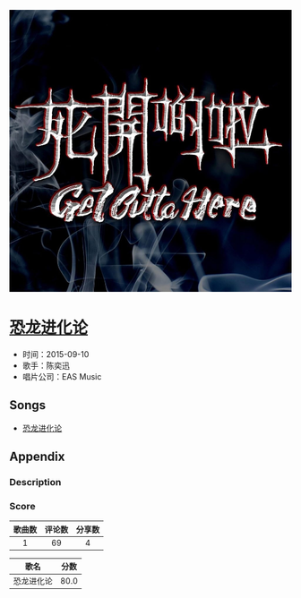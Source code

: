 <p align="center">
	<img src="imgs/恐龙进化论.jpg" alt="album_img" />
</p>

# [恐龙进化论](https://music.163.com/album?id=3279818)

* 时间：2015-09-10
* 歌手：陈奕迅
* 唱片公司：EAS Music
## Songs

* [恐龙进化论](songs/恐龙进化论_34557885/README.md)
## Appendix

### Description



### Score

|歌曲数|评论数|分享数|
|:---:|:---:|:---:|
|1|69|4|

|歌名|分数|
|:---:|:---:|
|恐龙进化论|80.0
